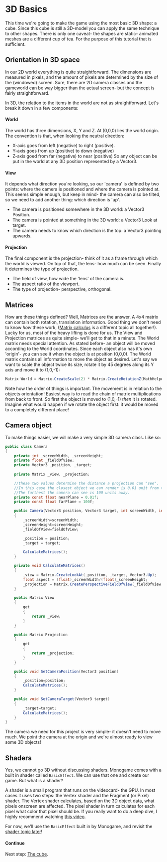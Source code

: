 # 3D Basics
This time we're going to make the game using the most basic 3D shape: a cube. Since this cube is still a 3D-model you can apply the same technique to other shapes. There is only one caveat- the shapes are static- animated meshes are a different cup of tea. For the purpose of this tutorial that is sufficient.

## Orientation in 3D space
In our 2D world everything is quite straightforward. The dimensions are measured in pixels, and the amount of pixels are determined by the size of the (windowed) screen. Sure, there are 2D camera classes and the gameworld can be way bigger than the actual screen- but the concept is fairly straightforward. 

In 3D, the relation to the items in the world are not as straightforward. Let's break it down in a few components:

#### World
The world has three dimensions, X, Y and Z. At (0,0,0) lies the world origin.
The convention is that, when looking the neutral direction:
* X-axis goes from left (negative) to right (positive). 
* Y-axis goes from up (positive) to down (negative)
* Z-axis goed from far (negative) to near (positive)
So any object can be put in the world at any 3D position represented by a Vector3.

#### View
It depends what direction you're looking, so our 'camera' is defined by two points: where the camera is positioned and where the camera is pointed at. This seems simple enough, but keep in mind- the camera can also be tilted, so we need to add another thing: which direction is 'up'. 
* The camera is positioned somewhere in the 3D world: a Vector3 Position.
* The camera is pointed at something in the 3D world: a Vector3 Look at target.
* The camera needs to know which direction is the top: a Vector3 pointing upwards.

#### Projection
The final component is the projection- think of it as a frame through which the world is viewed. On top of that, the lens- how much can be seen. Finally it determines the type of projection.
* The field of view, how wide the 'lens' of the camera is.
* The aspect ratio of the viewport.
* The type of projection- perspective, orthogonal.

## Matrices
How are these things defined? Well, Matrices are the answer. A 4x4 matrix can contain both rotation, translation information. Good thing we don't need to know *how* these work, ([Matrix calculus](https://en.wikipedia.org/wiki/Matrix_(mathematics)) is a different topic all together!). Lucky for us, most of the heavy lifting is done for us.
The View and Projection matrices as quite simple- we'll get to that in a minute. The World matrix needs special attention. 
As stated before- an object will be moved according to the World coordinates. Since each object also has it's own 'origin'- you can see it when the object is at position (0,0,0). The World matrix contains all information to move the object as desired.
Let's say we want to scale the object twice its size, rotate it by 45 degrees along its Y axis and move it to (1,0,-1):
```csharp
Matrix World = Matrix.CreateScale(2) * Matrix.CreateRotationZ(MathHelper.ToRadians(45))*Matrix.CreateTranslation(New Vector3(1,0,-1));
```
Note how the order of things is important. The movement is in relation to the objects orientation! Easiest way is to read the chain of matrix multiplications from back to front. So first the object is moved to (1,0,-1) *then* it is rotated. Imagine what would happen if we rotate the object first: it would be moved to a completely different place!

## Camera object
To make things easier, we will make a very simple 3D camera class. Like so:

```csharp
public class Camera
{
    private int _screenWidth, _screenHeight;
    private float _fieldOfView;
    private Vector3 _position, _target;
    
    private Matrix _view, _projection;

    //these two values determine the distance a projection can "see". 
    //In this case the closest object we can render is 0.01 unit from the camera.
    //The furthest the camera can see is 100 units away. 
    private const float nearPlane = 0.01f;
    private const float farPlane = 100f;

    public Camera(Vector3 position, Vector3 target, int screenWidth, int screenHeight, float fieldOfView)
    {
        _screenWidth=screenWidth;
        _screenHeight=screenHeight;
        _fieldOfView=fieldOfView;

        _position = position;
        _target = target;

        CalculateMatrices();
    }

    private void CalculateMatrices()
    {
        _view = Matrix.CreateLookAt(_position, _target, Vector3.Up);
        float aspect = (float)_screenWidth/(float)_screenHeight;
        _projection = Matrix.CreatePerspectiveFieldOfView(_fieldOfView, aspect, nearPlane, farPlane);
    }

    public Matrix View
    {
        get
        {
            return _view;
        }
    }

    public Matrix Projection
    {
        get
        {
            return _projection;
        }
    }

    public void SetCameraPosition(Vector3 position)
    {
        _position=position;
        CalculateMatrices();
    }

    public void SetCameraTarget(Vector3 target)
    {
        _target=target;
        CalculateMatrices();
    }
}
```
The camera we need for this project is very simple- it doesn't need to move much. We point the camera at the origin and we're almost ready to view some 3D objects!

## Shaders
Yes, we cannot go 3D without discussing shaders. Monogame comes with a built in shader called `BasicEffect`. We can use that one and create our game. But what is a shader?

A shader is a small program that runs on the videocard- the GPU. In most cases it uses two steps: the Vertex shader and the Fragment (or Pixel) shader. The Vertex shader calculates, based on the 3D object data, what pixels onscreen are affected. The pixel shader in turn calculates for each pixel what color that pixel should be. If you really want to do a deep dive, I highly recommend watching [this video](https://www.youtube.com/watch?v=C8YtdC8mxTU).

For now, we'll use the `BasicEffect` built in by Monogame, and revisit the [shader topic later](4-1-Shaders.md)!

#### Continue
Next step: [The cube](1-3-TheCube.md).